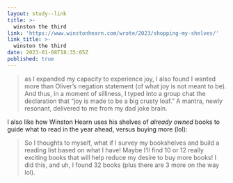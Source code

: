 ```yaml
---
layout: study--link
title: >-
  winston the third
link: 'https://www.winstonhearn.com/wrote/2023/shopping-my-shelves/'
link_title: >-
  winston the third
date: 2023-01-08T18:35:05Z
published: true
---
```

> as I expanded my capacity to experience joy, I also found I wanted more than Oliver’s negation statement (of what joy is not meant to be). And thus, in a moment of silliness, I typed into a group chat the declaration that “joy is made to be a big crusty loaf.” A mantra, newly resonant, delivered to me from my dad joke brain.

I also like how Winston Hearn uses his shelves of _already owned_ books to guide what to read in the year ahead, versus buying more (lol):

> So I thoughts to myself, what if I survey my bookshelves and build a reading list based on what I have! Maybe I’ll find 10 or 12 really exciting books that will help reduce my desire to buy more books! I did this, and uh, I found 32 books (plus there are 3 more on the way lol). 
